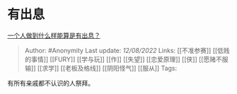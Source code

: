 # 有出息
[一个人做到什么样能算是有出息？](https://www.zhihu.com/question/40556138/answer/2614232643)

> Author: #Anonymity
> Last update: *12/08/2022*
> Links: [[不准参赛]] [[低贱的事情]] [[FURY]] [[学与玩]] [[作]] [[失望]] [[恋爱原理]] [[侠]] [[愿赌不服输]] [[求学]] [[老板及格线]] [[阴阳怪气]] [[服从]]
> Tags:

有所有亲戚都不认识的人祭拜。
